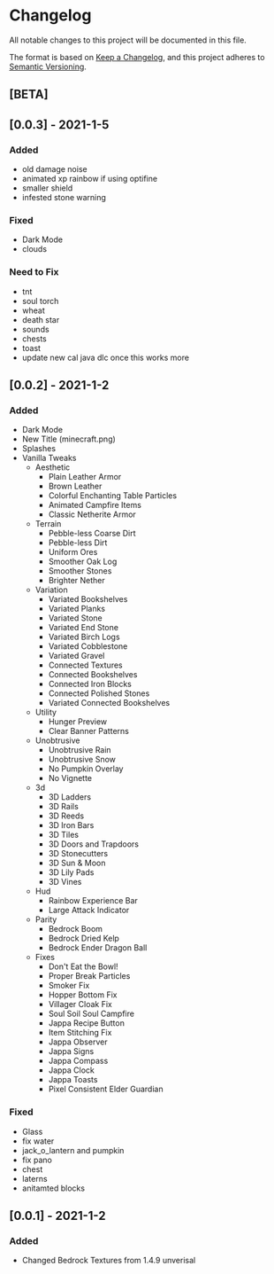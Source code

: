 # Changelog
All notable changes to this project will be documented in this file.

The format is based on [Keep a Changelog](https://keepachangelog.com/en/1.0.0/),
and this project adheres to [Semantic Versioning](https://semver.org/spec/v2.0.0.html).

## [BETA]

## [0.0.3] - 2021-1-5
### Added
- old damage noise
- animated xp rainbow if using optifine
- smaller shield
- infested stone warning


### Fixed
- Dark Mode
- clouds

### Need to Fix
- tnt
- soul torch
- wheat
- death star
- sounds
- chests
- toast
- update new cal java dlc once this works more

## [0.0.2] - 2021-1-2
### Added
- Dark Mode
- New Title (minecraft.png)
- Splashes
- Vanilla Tweaks
    - Aesthetic
        - Plain Leather Armor
        - Brown Leather
        - Colorful Enchanting Table Particles
        - Animated Campfire Items
        - Classic Netherite Armor
    - Terrain
        - Pebble-less Coarse Dirt
        - Pebble-less Dirt
        - Uniform Ores
        - Smoother Oak Log
        - Smoother Stones
        - Brighter Nether
    - Variation
        - Variated Bookshelves
        - Variated Planks
        - Variated Stone
        - Variated End Stone
        - Variated Birch Logs
        - Variated Cobblestone
        - Variated Gravel
        - Connected Textures
        - Connected Bookshelves
        - Connected Iron Blocks
        - Connected Polished Stones
        - Variated Connected Bookshelves
    - Utility
        - Hunger Preview
        - Clear Banner Patterns
    - Unobtrusive
        - Unobtrusive Rain
        - Unobtrusive Snow
        - No Pumpkin Overlay
        - No Vignette
    - 3d
        - 3D Ladders
        - 3D Rails
        - 3D Reeds
        - 3D Iron Bars
        - 3D Tiles
        - 3D Doors and Trapdoors
        - 3D Stonecutters
        - 3D Sun & Moon
        - 3D Lily Pads
        - 3D Vines
     - Hud
         - Rainbow Experience Bar
         - Large Attack Indicator
    - Parity
        - Bedrock Boom
        - Bedrock Dried Kelp
        - Bedrock Ender Dragon Ball
    - Fixes
        - Don't Eat the Bowl!
        - Proper Break Particles
        - Smoker Fix
        - Hopper Bottom Fix
        - Villager Cloak Fix
        - Soul Soil Soul Campfire
        - Jappa Recipe Button
        - Item Stitching Fix
        - Jappa Observer
        - Jappa Signs
        - Jappa Compass
        - Jappa Clock
        - Jappa Toasts
        - Pixel Consistent Elder Guardian

### Fixed
- Glass
- fix water
- jack_o_lantern and pumpkin
- fix pano
- chest
- laterns
- anitamted blocks

## [0.0.1] - 2021-1-2
### Added
- Changed Bedrock Textures from 1.4.9 unverisal